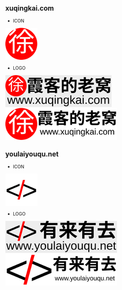 ## 
## xuqingkai.com

- ICON
<img src="./xuqingkai.com/icon.svg" height="100" />

- LOGO
<img src="./xuqingkai.com/logo.svg" height="100" />
<img src="./xuqingkai.com/logo1.svg" height="100" />


##  
## youlaiyouqu.net

- ICON
<img src="./youlaiyouqu.net/icon.svg" height="100" />

- LOGO
<img src="./youlaiyouqu.net/logo.svg" height="100" />
<img src="./youlaiyouqu.net/logo1.svg" height="100" />

